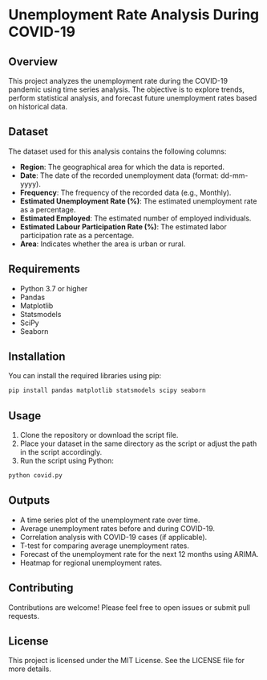 # Unemployment Rate Analysis During COVID-19

## Overview
This project analyzes the unemployment rate during the COVID-19 pandemic using time series analysis. The objective is to explore trends, perform statistical analysis, and forecast future unemployment rates based on historical data.

## Dataset
The dataset used for this analysis contains the following columns:
- **Region**: The geographical area for which the data is reported.
- **Date**: The date of the recorded unemployment data (format: dd-mm-yyyy).
- **Frequency**: The frequency of the recorded data (e.g., Monthly).
- **Estimated Unemployment Rate (%)**: The estimated unemployment rate as a percentage.
- **Estimated Employed**: The estimated number of employed individuals.
- **Estimated Labour Participation Rate (%)**: The estimated labor participation rate as a percentage.
- **Area**: Indicates whether the area is urban or rural.

## Requirements
- Python 3.7 or higher
- Pandas
- Matplotlib
- Statsmodels
- SciPy
- Seaborn

## Installation
You can install the required libraries using pip:
```bash
pip install pandas matplotlib statsmodels scipy seaborn
```

## Usage
1. Clone the repository or download the script file.
2. Place your dataset in the same directory as the script or adjust the path in the script accordingly.
3. Run the script using Python:
```bash
python covid.py
```

## Outputs
- A time series plot of the unemployment rate over time.
- Average unemployment rates before and during COVID-19.
- Correlation analysis with COVID-19 cases (if applicable).
- T-test for comparing average unemployment rates.
- Forecast of the unemployment rate for the next 12 months using ARIMA.
- Heatmap for regional unemployment rates.

## Contributing
Contributions are welcome! Please feel free to open issues or submit pull requests.

## License
This project is licensed under the MIT License. See the LICENSE file for more details.
